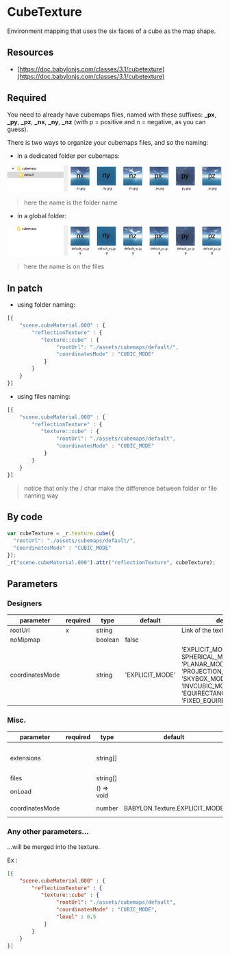 # CubeTexture

Environment mapping that uses the six faces of a cube as the map shape.

## Resources
* [https://doc.babylonjs.com/classes/3.1/cubetexture](https://doc.babylonjs.com/classes/3.1/cubetexture)

## Required

You need to already have cubemaps files, named with these suffixes: **_px**, **_py**, **_pz**, **_nx**, **_ny**, **_nz** (with p = positive and n = negative, as you can guess).

There is two ways to organize your cubemaps files, and so the naming:

-   in a dedicated folder per cubemaps:

![cubetexture-folder01](img/cubetexture-folder01.png)
> here the name is the folder name

-   in a global folder:

![cubetexture-folder02](img/cubetexture-folder02.png)
> here the name is on the files

## In patch

- using folder naming:
```js
[{
    "scene.cubeMaterial.000" : {
        "reflectionTexture" : {
           "texture::cube" : {
                "rootUrl": "./assets/cubemaps/default/",
                "coordinatesMode" : "CUBIC_MODE"
            }
        }
    }
}]
```
- using files naming:
```js
[{
    "scene.cubeMaterial.000" : {
        "reflectionTexture" : {
           "texture::cube" : {
                "rootUrl": "./assets/cubemaps/default",
                "coordinatesMode" : "CUBIC_MODE"
            }
        }
    }
}]
```
> notice that only the / char make the difference between folder or file naming way

## By code
```js
var cubeTexture = _r.texture.cube({
  "rootUrl": "./assets/cubemaps/default/",
  "coordinatesMode" : "CUBIC_MODE"
});
_r("scene.cubeMaterial.000").attr("reflectionTexture", cubeTexture);
```

## Parameters

### Designers
parameter | required | type | default | description
----------|----------|------|---------|------------
rootUrl          | x  | string           | | Link of the texture
noMipmap         |    | boolean          | false | 
coordinatesMode  |    | string           | 'EXPLICIT_MODE' | 'EXPLICIT_MODE', SPHERICAL_MODE', 'PLANAR_MODE', 'CUBIC_MODE', 'PROJECTION_MODE', 'SKYBOX_MODE', 'INVCUBIC_MODE', 'EQUIRECTANGULAR_MODE', 'FIXED_EQUIRECTANGULAR_MODE'   

### Misc.
parameter | required | type | default | description
----------|----------|------|---------|------------
extensions       |    | string[]                                | | The cube texture extensions. The defaults extensions are : [_px.jpg, _py.jpg, _pz.jpg, _nx.jpg, _ny.jpg, _nz.jpg]
files            |    | string[]                                | | 
onLoad           |    | () => void                              | | Callback
coordinatesMode  |    | number | BABYLON.Texture.EXPLICIT_MODE  | ex : BABYLON.Texture.CUBIC_MODE

### Any other parameters...
...will be merged into the texture.

Ex :
```json
[{
    "scene.cubeMaterial.000" : {
        "reflectionTexture" : {
           "texture::cube" : {
                "rootUrl": "./assets/cubemaps/default",
                "coordinatesMode" : "CUBIC_MODE",
                "level" : 0.5
            }
        }
    }
}]
```
